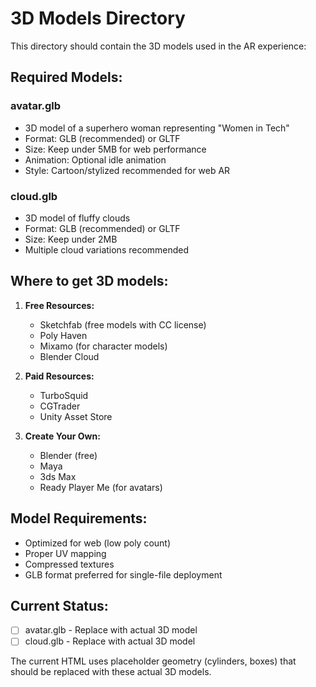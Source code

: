 # 3D Models Directory

This directory should contain the 3D models used in the AR experience:

## Required Models:

### avatar.glb
- 3D model of a superhero woman representing "Women in Tech"
- Format: GLB (recommended) or GLTF
- Size: Keep under 5MB for web performance
- Animation: Optional idle animation
- Style: Cartoon/stylized recommended for web AR

### cloud.glb
- 3D model of fluffy clouds
- Format: GLB (recommended) or GLTF
- Size: Keep under 2MB
- Multiple cloud variations recommended

## Where to get 3D models:

1. **Free Resources:**
   - Sketchfab (free models with CC license)
   - Poly Haven
   - Mixamo (for character models)
   - Blender Cloud

2. **Paid Resources:**
   - TurboSquid
   - CGTrader
   - Unity Asset Store

3. **Create Your Own:**
   - Blender (free)
   - Maya
   - 3ds Max
   - Ready Player Me (for avatars)

## Model Requirements:
- Optimized for web (low poly count)
- Proper UV mapping
- Compressed textures
- GLB format preferred for single-file deployment

## Current Status:
- [ ] avatar.glb - Replace with actual 3D model
- [ ] cloud.glb - Replace with actual 3D model

The current HTML uses placeholder geometry (cylinders, boxes) that should be replaced with these actual 3D models.
